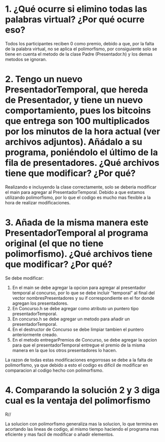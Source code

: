 # 1. ¿Qué ocurre si elimino todas las palabras virtual? ¿Por qué ocurre eso?

Todos los participantes reciben 0 como premio, debido a que, por la falta de la palabra virtual, no se aplica el polimorfismo, por consiguiente solo se tiene en cuenta el metodo de la clase Padre (Presentador.h) y los demas metodos se ignoran.

# 2. Tengo un nuevo PresentadorTemporal, que hereda de Presentador, y tiene un nuevo comportamiento, pues los bitcoins que entrega son 100 multiplicados por los minutos de la hora actual (ver archivos adjuntos). Añádalo a su programa, poniéndolo el último de la fila de presentadores. ¿Qué archivos tiene que modificar? ¿Por qué?

Realizando e incluyendo la clase correctamente, solo se deberia modificar el main para agregar al PresentadorTemporal. Debido a que estamos utilizando polimorfismo, por lo que el codigo es mucho mas flexible a la hora de realizar modificaciones.

# 3. Añada de la misma manera este PresentadorTemporal al programa original (el que no tiene polimorfismo). ¿Qué archivos tiene que modificar? ¿Por qué?
Se debe modificar:

1. En el main se debe agregar la opcion para agregar al presentador temporal al concurso, por lo que se debe incluir "temporal" al final del vector nombresPresentadores y su if correspondiente en el for donde agregan los presentadores.
2. En Concurso.h se debe agregar como atributo un puntero tipo presentadorTemporal.
3. En concurso.h se debe agregar un metodo para añadir un presentadorTemporal.
4. En el destructor de Concurso se debe limpiar tambien el puntero anteriormente creado.
5. En el metodo entregarPremios de Concurso, se debe agregar la opcion para que el presentadorTemporal entregue el premio de la misma manera en la que los otros presentadores lo hacen.

La razon de todas estas modificaciones engorrosas se debe a la falta de polimorfismo, ya que debido a esto el codigo es dificil de modificar en comparacion al codigo hecho con polimorfismo.

# 4. Comparando la solución 2 y 3 diga cual es la ventaja del polimorfismo

R//

La solucion con polimorfismo generaliza mas la solucion, lo que termina en acortando las lineas de codigo, al mismo tiempo haciendo el programa mas eficiente y mas facil de modificar o añadir elementos.
